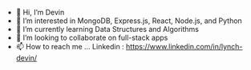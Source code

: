 - 👋 Hi, I’m Devin
- 👀 I’m interested in MongoDB, Express.js, React, Node.js, and Python
- 🌱 I’m currently learning Data Structures and Algorithms
- 💞️ I’m looking to collaborate on full-stack apps
- 📫 How to reach me ... Linkedin : https://www.linkedin.com/in/lynch-devin/
